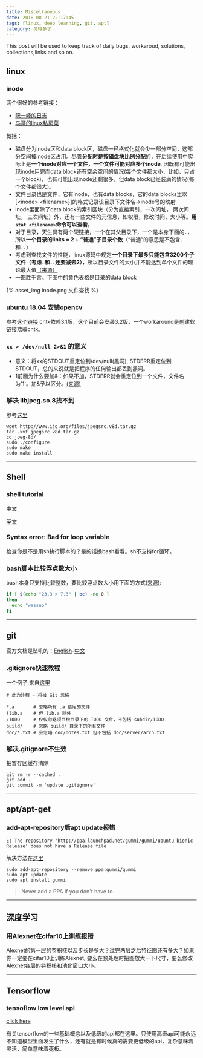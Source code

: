 ```yaml
---
title: Miscellaneous
date: 2018-08-21 22:17:45
tags: [linux, deep learning, git, apt]
category: 见得多了
---
```


This post will be used to keep track of daily bugs, workaroud, solutions, collections,links and so on.
<!--more-->

## linux
### inode
两个很好的参考链接：
* [阮一峰的日志](http://www.ruanyifeng.com/blog/2011/12/inode.html)
* [鸟哥的linux私房菜](http://cn.linux.vbird.org/linux_basic/0230filesystem.php)

概括：
* 磁盘分为inode区和data block区，磁盘一经格式化就会少一部分空间，这部分空间被inode区占用。尽管**分配时是按磁盘块比例分配**的，在后续使用中实际上是**一个inode对应一个文件，一个文件可能对应多个inode**, 因既有可能出现inode用完而data block还有空余空间的情况(每个文件都太小，比如，只占一个block)，也有可能出现inode还剩很多，但data block已经装满的情况(每个文件都很大)。
* 文件目录也是文件，它有inode，也有data blocks，它的data blocks里以[\<inode\> \<filename\>}]的格式记录该目录下文件名->inode号的映射
* inode里面除了data block的索引区块（分为直接索引，一次间址， 两次间址， 三次间址）外，还有一些文件的元信息，如权限，修改时间，大小等。**用`stat <filename>`命令可以查看**。
* 对于目录，天生具有两个硬链接，一个在其父目录下，一个是本身下面的`.`，所以**一个目录的links = 2 + “普通”子目录个数**（“普通”的意思是不包含`.`和`..`）
* 考虑到查找文件的性能，linux源码中规定**一个目录下最多只能包含3200个子文件（考虑`.`和`..`还要减去2）**，所以目录文件的大小并不能达到单个文件的理论最大值[（来源）](http://www.51testing.com/html/38/225738-236959.html)
* 一图胜千言。下图中的黄色表格是目录的data block

{% asset_img inode.png 文件查找 %}

### ubuntu 18.04 安装opencv
参考这个[链接](https://linuxconfig.org/install-opencv-on-ubuntu-18-04-bionic-beaver-linux)
cntk依赖3.1版，这个目前会安装3.2版，一个workaround是创建软链接欺骗cntk。

### `xx > /dev/null 2>&1` 的意义
* 意义：将xx的STDOUT重定位到/dev/null(黑洞), STDERR重定位到STDOUT，总的来说就是把程序的任何输出都丢到黑洞。
* 1前面为什么要加&：如果不加，STDERR就会重定位到一个文件，文件名为'1'。加&予以区分。[(来源)](https://www.xaprb.com/blog/2006/06/06/what-does-devnull-21-mean/)

### 解决 libjpeg.so.8找不到
参考[这里](https://github.com/torch/image/issues/41)

```
wget http://www.ijg.org/files/jpegsrc.v8d.tar.gz
tar -xvf jpegsrc.v8d.tar.gz
cd jpeg-8d/ 
sudo ./configure
sudo make
sudo make install
```

---------------------------------
## Shell

### shell tutorial
[中文](http://www.runoob.com/linux/linux-shell.html)

[英文](https://www.tutorialspoint.com/unix/)

### Syntax error: Bad for loop variable
检查你是不是用sh执行脚本的？是的话换bash看看。sh不支持for循环。

### bash脚本比较浮点数大小
bash本身只支持比较整数，要比较浮点数大小用下面的方式[(来源)](https://stackoverflow.com/questions/9939546/comparison-of-integer-and-floating-point-numbers-in-shell-script):
```bash
if [ $(echo "23.3 > 7.3" | bc) -ne 0 ] 
then 
  echo "wassup"
fi
```


---------------------------------
## git
官方文档是坠吼的：[English](https://git-scm.com/book/en/v2/Getting-Started-About-Version-Control)-[中文](https://git-scm.com/book/zh/v2)
### .gitignore快速教程
一个例子,来自[这里](https://www.cnblogs.com/ShaYeBlog/p/5355951.html)
```
# 此为注释 – 将被 Git 忽略
 
*.a       # 忽略所有 .a 结尾的文件
!lib.a    # 但 lib.a 除外
/TODO     # 仅仅忽略项目根目录下的 TODO 文件，不包括 subdir/TODO
build/    # 忽略 build/ 目录下的所有文件
doc/*.txt # 会忽略 doc/notes.txt 但不包括 doc/server/arch.txt
```
### 解决.gitignore不生效
把暂存区缓存清除
```
git rm -r --cached .
git add .
git commit -m 'update .gitignore'
```

--------------------------------------------
## apt/apt-get

### add-apt-repository后apt update报错
```
E: The repository 'http://ppa.launchpad.net/gummi/gummi/ubuntu bionic Release' does not have a Release file
```
解决方法在[这里](https://www.reddit.com/r/Ubuntu/comments/8gcja7/what_should_i_do_if_a_ppa_does_not_have_a_release/)
```
sudo add-apt-repository --remove ppa:gummi/gummi
sudo apt update
sudo apt install gummi
```
> Never add a PPA if you don't have to.


-------------------------------------------
## 深度学习

### 用Alexnet在cifar10上训练报错
Alexnet的第一层的卷积核以及步长是多大？过完两层之后特征图还有多大？如果你一定要在cifar10上训练Alexnet, 要么在预处理时把图放大一下尺寸，要么修改Alexnet各层的卷积核和池化窗口大小。


----------------------------------------------
## Tensorflow

### tensoflow low level api 
[click here](https://www.tensorflow.org/guide/low_level_intro)

有关tensorflow的一些基础概念以及低级的api都在这里。只使用高级api可能永远不知道模型里面发生了什么，还有就是有时候真的需要更低级的api，复杂意味着灵活，简单意味着死板。


